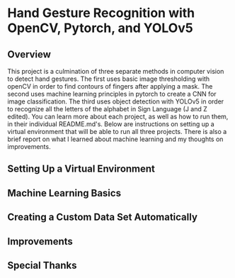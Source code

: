# Hand Gesture Recognition with OpenCV, Pytorch, and YOLOv5 
## Overview
This project is a culmination of three separate methods in computer vision to detect hand gestures.  The first uses basic image thresholding with openCV in order to find contours of fingers after applying a mask.  The second uses machine learning principles in pytorch to create a CNN for image classification.  The third uses object detection with YOLOv5 in order to recognize all the letters of the alphabet in Sign Language (J and Z edited).  You can learn more about each project, as well as how to run them, in their individual README.md's.  Below are instructions on setting up a virtual environment that will be able to run all three projects. There is also a brief report on what I learned about machine learning and my thoughts on improvements.   

## Setting Up a Virtual Environment

## Machine Learning Basics

## Creating a Custom Data Set Automatically

## Improvements

## Special Thanks
